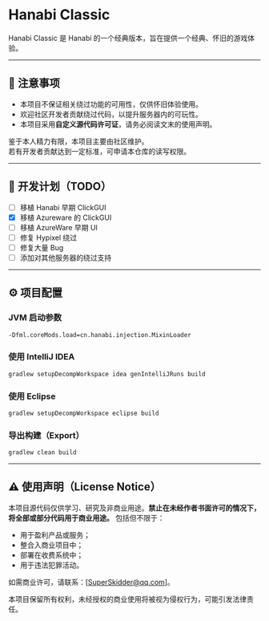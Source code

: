 # Hanabi Classic

Hanabi Classic 是 Hanabi 的一个经典版本，旨在提供一个经典、怀旧的游戏体验。

---

## 🔔 注意事项

- 本项目不保证相关绕过功能的可用性，仅供怀旧体验使用。
- 欢迎社区开发者贡献绕过代码，以提升服务器内的可玩性。
- 本项目采用**自定义源代码许可证**，请务必阅读文末的使用声明。

鉴于本人精力有限，本项目主要由社区维护。  
若有开发者贡献达到一定标准，可申请本仓库的读写权限。

---

## 📝 开发计划（TODO）

- [ ] 移植 Hanabi 早期 ClickGUI
- [x] 移植 Azureware 的 ClickGUI
- [ ] 移植 AzureWare 早期 UI
- [ ] 修复 Hypixel 绕过
- [ ] 修复大量 Bug
- [ ] 添加对其他服务器的绕过支持

---

## ⚙️ 项目配置

### JVM 启动参数

```bash
-Dfml.coreMods.load=cn.hanabi.injection.MixinLoader
````

### 使用 IntelliJ IDEA

```bash
gradlew setupDecompWorkspace idea genIntelliJRuns build
```

### 使用 Eclipse

```bash
gradlew setupDecompWorkspace eclipse build
```

### 导出构建（Export）

```bash
gradlew clean build
```

---

## ⚠️ 使用声明（License Notice）

本项目源代码仅供学习、研究及非商业用途。**禁止在未经作者书面许可的情况下，将全部或部分代码用于商业用途。** 包括但不限于：

* 用于盈利产品或服务；
* 整合入商业项目中；
* 部署在收费系统中；
* 用于违法犯罪活动。

如需商业许可，请联系：\[[SuperSkidder@qq.com](mailto:SuperSkidder@qq.com)]。

本项目保留所有权利，未经授权的商业使用将被视为侵权行为，可能引发法律责任。